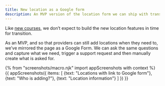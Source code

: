 ```yaml
---
title: New location as a Google form
description: An MVP version of the location form we can ship with transition.
---
```

Like [new courses](/publish-teacher-training-courses/new-course-google-form), we don’t expect to build the new location features in time for transition.

As an MVP, and so that providers can still add locations when they need to, we’ve mirrored the page as a Google Form. We can ask the same questions and capture what we need, trigger a support request and then manually create what is asked for.

{% from "screenshots/macro.njk" import appScreenshots with context %}
{{ appScreenshots({
  items: [
    {text: "Locations with link to Google form"},
    {text: "Who is adding?"},
    {text: "Location information"}
  ]
}) }}
